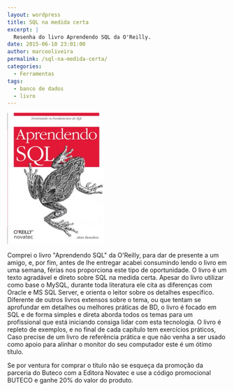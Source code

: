 ```yaml
---
layout: wordpress
title: SQL na medida certa
excerpt: |
  Resenha do livro Aprendendo SQL da O'Reilly.
date: 2015-06-10 23:01:00
author: marcooliveira
permalink: /sql-na-medida-certa/
categories:
  - Ferramentas
tags:
  - banco de dados
  - livro
---
```


<a href="http://www.novateceditora.com.br/livros/aprendendosql/"><img class="size-medium wp-image-2640 aligncenter" src="/assets/wp-content/uploads/2015/06/apredendo-sql-222x300.jpg" alt="Onde comprar http://www.novateceditora.com.br/livros/aprendendosql/ XD" width="222" height="300" /></a>

Comprei o livro "Aprendendo SQL" da O'Reilly, para dar de presente a um amigo, e, por fim, antes de lhe entregar acabei consumindo lendo o livro em uma semana, férias nos proporciona este tipo de oportunidade. O livro é um texto agradável e direto sobre SQL na medida certa. Apesar do livro utilizar como base o MySQL, durante toda literatura ele cita as diferenças com Oracle e MS SQL Server, e orienta o leitor sobre os detalhes específico. Diferente de outros livros extensos sobre o tema, ou que tentam se aprofundar em detalhes ou melhores práticas de BD, o livro é focado em SQL e de forma simples e direta aborda todos os temas para um profissional que está iniciando consiga lidar com esta tecnologia. O livro é repleto de exemplos, e no final de cada capítulo tem exercícios práticos,
Caso precise de um livro de referência prática e que não venha a ser usado como apoio para alinhar o monitor do seu computador este é um ótimo título.

Se por ventura for comprar o título não se esqueça da promoção da parceria do Buteco com a Editora Novatec e use a código promocional BUTECO e ganhe 20% do valor do produto.